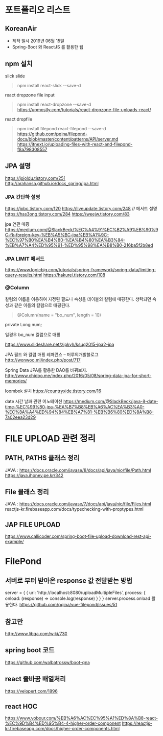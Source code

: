 # 포트폴리오 리스트

## KoreanAir 

- 제작 일시 2019년 06월 15일 
- Spring-Boot 와 ReactJS 를 활용한 웹 

## npm 설치

slick slide 
> npm install react-slick --save-d

react dropzone file input
> npm install react-dropzone --save-d
https://upmostly.com/tutorials/react-dropzone-file-uploads-react/

react dropfile
> npm install filepond react-filepond --save-d
https://github.com/pqina/filepond-docs/blob/master/content/patterns/API/server.md
https://itnext.io/uploading-files-with-react-and-filepond-f8a798308557

## JPA 설명

https://jojoldu.tistory.com/251
http://arahansa.github.io/docs_spring/jpa.html

### JPA 간단하 설명

https://jobc.tistory.com/120
https://liveupdate.tistory.com/248 // 메서드 설명
https://has3ong.tistory.com/284
https://weejw.tistory.com/83

jpa 연관 매핑
https://medium.com/@SlackBeck/%EC%A4%91%EC%B2%A9%EB%90%9C-fk-foreign-key-%EB%A5%BC-jpa%EB%A1%9C-%EC%97%B0%EA%B4%80-%EA%B4%80%EA%B3%84-%EB%A7%A4%ED%95%91-%ED%95%98%EA%B8%B0-216ba5f2b8ed

### JPA LIMIT 메서드

https://www.logicbig.com/tutorials/spring-framework/spring-data/limiting-query-results.html
https://hakurei.tistory.com/108

### @Column

칼럼의 이름을 이용하여 지정된 필드나 속성을 데이블의 칼럼에 매핑한다.
생략되면 속성과 같은 이름의 칼럼으로 매핑된다.

> @Column(name = "bo_num", length = 10)

private Long num; 

일경우 bo_num 컬럼으로 매핑

https://www.slideshare.net/zipkyh/ksug2015-jpa2-jpa

JPA 필드 와 컬럼 매핑 레퍼런스 – 머루의개발블로그
http://wonwoo.ml/index.php/post/717

Spring Data JPA를 활용한 DAO를 바꿔보자.
http://www.chidoo.me/index.php/2016/05/08/spring-data-jpa-for-short-memories/

loombok 설치
https://countryxide.tistory.com/16

date 시간 날짜 관련 어노테이션
https://medium.com/@SlackBeck/java-8-date-time-%EC%99%80-jpa-%EA%B7%B8%EB%A6%AC%EA%B3%A0-%EC%8A%A4%ED%94%84%EB%A7%81-%EB%B6%80%ED%8A%B8-7a02eea23d29

# FILE UPLOAD 관련 정리

## PATH, PATHS 클래스 정리

JAVA : https://docs.oracle.com/javase/8/docs/api/java/nio/file/Path.html
https://java.ihoney.pe.kr/342

## File 클래스 정리

JAVA : https://docs.oracle.com/javase/7/docs/api/java/nio/file/Files.html
reactjs-kr.firebaseapp.com/docs/typechecking-with-proptypes.html

## JAP FILE UPLOAD 
https://www.callicoder.com/spring-boot-file-upload-download-rest-api-example/

# FilePond 

## 서버로 부터 받아온 response 값 전달받는 방법
server = {
    {
        url: 'http://localhost:8080/uploadMultipleFiles',
        process: { 
            onload: (response) => console.log(response)
        }
    }
}
server.process.onload 활용한다.
https://github.com/pqina/vue-filepond/issues/51

## 참고만
http://www.libqa.com/wiki/730

## spring boot 코드
https://github.com/walbatrossw/boot-qna

## react 줄바꿈 배열처리
https://velopert.com/1896

## react HOC
https://www.vobour.com/%EB%A6%AC%EC%95%A1%ED%8A%B8-react-%EC%9D%B4%ED%95%B4-4-higher-order-component
https://reactjs-kr.firebaseapp.com/docs/higher-order-components.html